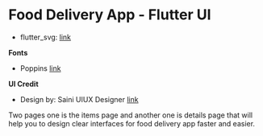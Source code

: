 # Food Delivery App - Flutter UI

* flutter_svg: [link](https://pub.dev/packages/flutter_svg)

**Fonts**
* Poppins [link](https://fonts.google.com/specimen/Poppins)

**UI Credit**
* Design by: Saini UIUX Designer [link](https://www.uplabs.com/posts/happy-meals-food-delivery-app)

Two pages one is the items page and another one is details page that will help you to design clear interfaces for food delivery app faster and easier.
